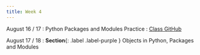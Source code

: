 ```yaml
---
title: Week 4
---
```


August 16 / 17
: Python Packages and Modules Practice
  : [Class GitHub](https://github.com/jdposada/oop_202230)

August 17 / 18
: **Section**{: .label .label-purple } Objects in Python, Packages and Modules
